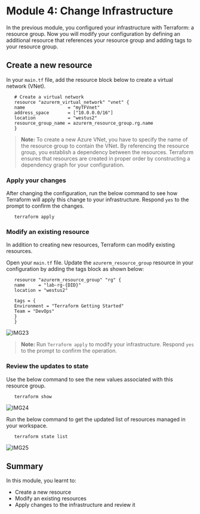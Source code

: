 # Module 4: Change Infrastructure

In the previous module, you configured your infrastructure with Terraform: a resource group. Now you will modify your configuration by defining an additional resource that references your resource group and adding tags to your resource group.

## Create a new resource

In your `main.tf` file, add the resource block below to create a virtual network (VNet).

   ```
      # Create a virtual network
      resource "azurerm_virtual_network" "vnet" {
      name                = "myTFVnet"
      address_space       = ["10.0.0.0/16"]
      location            = "westus2"
      resource_group_name = azurerm_resource_group.rg.name
      }
   ```
   
   >**Note:** To create a new Azure VNet, you have to specify the name of the resource group to contain the VNet. By referencing the resource group, you establish a dependency between the resources. Terraform ensures that resources are created in proper order by constructing a dependency graph for your configuration.

### Apply your changes

After changing the configuration, run  the below command to see how Terraform will apply this change to your infrastructure. Respond `yes` to the prompt to confirm the changes.

   ```
      terraform apply
   ```

### Modify an existing resource

In addition to creating new resources, Terraform can modify existing resources.

Open your `main.tf` file. Update the `azurerm_resource_group` resource in your configuration by adding the tags block as shown below:

   ```
      resource "azurerm_resource_group" "rg" {
      name     = "lab-rg-{DID}"
      location = "westus2"
      
      tags = {
      Environment = "Terraform Getting Started"
      Team = "DevOps"
      }
      }
   ```
   
![IMG23](https://github.com/SD-14/EduLabs/blob/SD/Hashicorp/Azure/Images/Img23.png)
   
   >**Note:** Run `Terraform apply` to modify your infrastructure. Respond `yes` to the prompt to confirm the operation.

### Review the updates to state

Use the below command to see the new values associated with this resource group.

   ```
      terraform show
   ```
   
![IMG24](https://github.com/SD-14/EduLabs/blob/SD/Hashicorp/Azure/Images/Img24.png)

Run the below command to get the updated list of resources managed in your workspace.

   ```
      terraform state list
   ```
   
![IMG25](https://github.com/SD-14/EduLabs/blob/SD/Hashicorp/Azure/Images/Img25.png)

## Summary

In this module, you learnt to:

   - Create a new resource
   - Modify an existing resources
   - Apply changes to the infrastructure and review it
